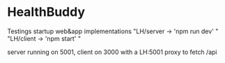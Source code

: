 # HealthBuddy
Testings startup web&amp;app implementations
"LH/server -> 'npm run dev' "
"LH/client -> 'npm start' "

server running on 5001, client on 3000 with a LH:5001 proxy to fetch /api